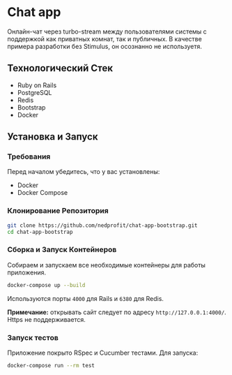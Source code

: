 # Chat app

Онлайн-чат через turbo-stream между пользователями системы с поддержкой как приватных комнат, так и публичных.
В качестве примера разработки без Stimulus, он осознанно не используетя.

## Технологический Стек

- Ruby on Rails
- PostgreSQL
- Redis
- Bootstrap
- Docker

## Установка и Запуск

### Требования

Перед началом убедитесь, что у вас установлены:

- Docker
- Docker Compose

### Клонирование Репозитория

```bash
git clone https://github.com/nedprofit/chat-app-bootstrap.git
cd chat-app-bootstrap
```

### Сборка и Запуск Контейнеров
Собираем и запускаем все необходимые контейнеры для работы приложения.

```bash
docker-compose up --build
```

Используются порты `4000` для Rails и `6380` для Redis.

**Примечание:** открывать сайт следует по адресу `http://127.0.0.1:4000/`. Https не поддерживается. 

### Запуск тестов

Приложение покрыто RSpec и Cucumber тестами. Для запуска: 

```bash
docker-compose run --rm test
```
